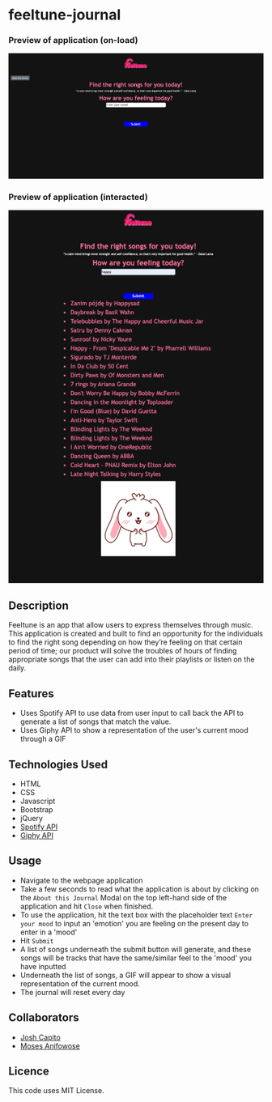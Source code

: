 # feeltune-journal
 
 ### Preview of application (on-load)
 ![Image](./assets/images/webpage-onload.png)
 
 ### Preview of application (interacted)
 ![Image](./assets/images/webpage-interacted.png)

## Description
Feeltune is an app that allow users to express themselves through music. This application is created and built to find an opportunity for the individuals to find the right song depending on how they’re feeling on that certain period of time; our product will solve the troubles of hours of finding appropriate songs that the user can add into their playlists or listen on the daily.

## Features
* Uses Spotify API to use data from user input to call back the API to generate a list of songs that match the value.
* Uses Giphy API to show a representation of the user's current mood through a GIF

## Technologies Used
* HTML
* CSS
* Javascript
* Bootstrap
* jQuery
* [Spotify API](https://developer.spotify.com/documentation/web-api/)
* [Giphy API](https://developers.giphy.com/)

## Usage

* Navigate to the webpage application
* Take a few seconds to read what the application is about by clicking on the `About this Journal` Modal on the top left-hand side of the application and hit `Close` when finished.
* To use the application, hit the text box with the placeholder text `Enter your mood` to input an 'emotion' you are feeling on the present day to enter in a 'mood'
* Hit `Submit`
* A list of songs underneath the submit button will generate, and these songs will be tracks that have the same/similar feel to the 'mood' you have inputted
* Underneath the list of songs, a GIF will appear to show a visual representation of the current mood.
* The journal will reset every day

## Collaborators

* [Josh Capito](https://github.com/jemcap)
* [Moses Anifowose](https://github.com/Princeultim8)


## Licence

This code uses MIT License.
